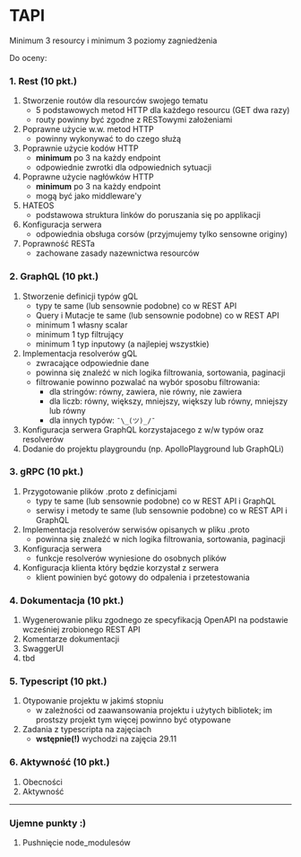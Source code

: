 # TAPI

Minimum 3 resourcy i minimum 3 poziomy zagniedżenia

Do oceny:

### 1. Rest (10 pkt.)

1. Stworzenie routów dla resourców swojego tematu
   - 5 podstawowych metod HTTP dla każdego resourcu (GET dwa razy)
   - routy powinny być zgodne z RESTowymi założeniami
2. Poprawne użycie w.w. metod HTTP
   - powinny wykonywać to do czego służą
3. Poprawnie użycie kodów HTTP
   - **minimum** po 3 na każdy endpoint
   - odpowiednie zwrotki dla odpowiednich sytuacji
4. Poprawne użycie nagłówków HTTP
   - **minimum** po 3 na każdy endpoint
   - mogą być jako middleware'y
5. HATEOS
   - podstawowa struktura linków do poruszania się po applikacji
6. Konfiguracja serwera
   - odpowiednia obsługa corsów (przyjmujemy tylko sensowne originy)
7. Poprawność RESTa
   - zachowane zasady nazewnictwa resourców

### 2. GraphQL (10 pkt.)

1. Stworzenie definicji typów gQL
   - typy te same (lub sensownie podobne) co w REST API
   - Query i Mutacje te same (lub sensownie podobne) co w REST API
   - minimum 1 własny scalar
   - minimum 1 typ filtrujący
   - minimum 1 typ inputowy (a najlepiej wszystkie)
2. Implementacja resolverów gQL
   - zwracające odpowiednie dane
   - powinna się znaleźć w nich logika filtrowania, sortowania, paginacji
   - filtrowanie powinno pozwalać na wybór sposobu filtrowania:
     - dla stringów: równy, zawiera, nie równy, nie zawiera
     - dla liczb: równy, większy, mniejszy, większy lub równy, mniejszy lub równy
     - dla innych typów: `¯\_(ツ)_/¯`
3. Konfiguracja serwera GraphQL korzystajacego z w/w typów oraz resolverów
4. Dodanie do projektu playgroundu (np. ApolloPlayground lub GraphQLi)

### 3. gRPC (10 pkt.)

1. Przygotowanie plików .proto z definicjami
   - typy te same (lub sensownie podobne) co w REST API i GraphQL
   - serwisy i metody te same (lub sensownie podobne) co w REST API i GraphQL
2. Implementacja resolverów serwisów opisanych w pliku .proto
   - powinna się znaleźć w nich logika filtrowania, sortowania, paginacji
3. Konfiguracja serwera
   - funkcje resolverów wyniesione do osobnych plików
4. Konfiguracja klienta który będzie korzystał z serwera
   - klient powinien być gotowy do odpalenia i przetestowania

### 4. Dokumentacja (10 pkt.)

1. Wygenerowanie pliku zgodnego ze specyfikacją OpenAPI na podstawie wcześniej zrobionego REST API
2. Komentarze dokumentacji
3. SwaggerUI
4. tbd

### 5. Typescript (10 pkt.)

1. Otypowanie projektu w jakimś stopniu
   - w zależności od zaawansowania projektu i użytych bibliotek; im prostszy projekt tym więcej powinno być otypowane
2. Zadania z typescripta na zajęciach
   - **wstępnie(!)** wychodzi na zajęcia 29.11

### 6. Aktywność (10 pkt.)

1. Obecności
2. Aktywność

---

### Ujemne punkty :)

1. Pushnięcie node_modulesów
